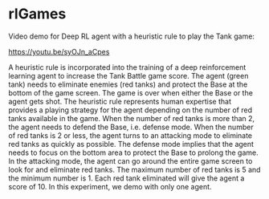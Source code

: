 # rlGames
Video demo for Deep RL agent with a heuristic rule to play the Tank game:

https://youtu.be/syOJn_aCpes

A heuristic rule is incorporated into the training of a deep reinforcement learning agent to increase the Tank Battle game score. The agent (green tank) needs to eliminate enemies (red tanks) and protect the Base at the bottom of the game screen. The game is over when either the Base or the agent gets shot. The heuristic rule represents human expertise that provides a playing strategy for the agent depending on the number of red tanks available in the game. When the number of red tanks is more than 2, the agent needs to defend the Base, i.e. defense mode. When the number of red tanks is 2 or less, the agent turns to an attacking mode to eliminate red tanks as quickly as possible. The defense mode implies that the agent needs to focus on the bottom area to protect the Base to prolong the game. In the attacking mode, the agent can go around the entire game screen to look for and eliminate red tanks. The maximum number of red tanks is 5 and the minimum number is 1. Each red tank eliminated will give the agent a score of 10. In this experiment, we demo with only one agent.
